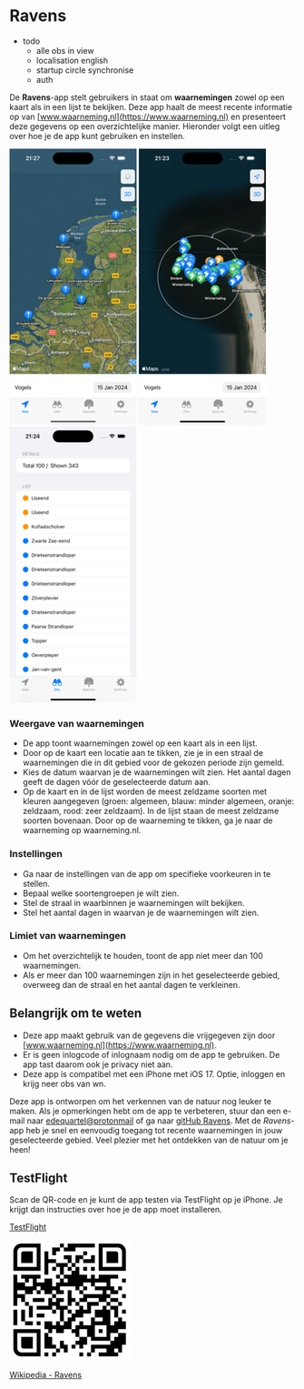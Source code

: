 # Ravens

- todo
    - alle obs in view
    - localisation english
    - startup circle synchronise
    - auth

De **Ravens**-app stelt gebruikers in staat om **waarnemingen** zowel op een kaart als in een lijst te bekijken. Deze app haalt de meest recente informatie op van [www.waarneming.nl](https://www.waarneming.nl) en presenteert deze gegevens op een overzichtelijke manier. Hieronder volgt een uitleg over hoe je de app kunt gebruiken en instellen.

![Kaart](./images/nl.png)
![Kaart](./images/map.png)
![Lijst](./images/list.png)

### Weergave van waarnemingen
- De app toont waarnemingen zowel op een kaart als in een lijst.
- Door op de kaart een locatie aan te tikken, zie je in een straal de waarnemingen die in dit gebied voor de gekozen periode zijn gemeld.
- Kies de datum waarvan je de waarnemingen wilt zien. Het aantal dagen geeft de dagen vóór de geselecteerde datum aan.
- Op de kaart en in de lijst worden de meest zeldzame soorten met kleuren aangegeven (groen: algemeen, blauw: minder algemeen, oranje: zeldzaam, rood: zeer zeldzaam). In de lijst staan de meest zeldzame soorten bovenaan. Door op de waarneming te tikken, ga je naar de waarneming op waarneming.nl.

### Instellingen
- Ga naar de instellingen van de app om specifieke voorkeuren in te stellen.
- Bepaal welke soortengroepen je wilt zien.
- Stel de straal in waarbinnen je waarnemingen wilt bekijken.
- Stel het aantal dagen in waarvan je de waarnemingen wilt zien.

### Limiet van waarnemingen
- Om het overzichtelijk te houden, toont de app niet meer dan 100 waarnemingen.
- Als er meer dan 100 waarnemingen zijn in het geselecteerde gebied, overweeg dan de straal en het aantal dagen te verkleinen.

## Belangrijk om te weten
- Deze app maakt gebruik van de gegevens die vrijgegeven zijn door [www.waarneming.nl](https://www.waarneming.nl).
- Er is geen inlogcode of inlognaam nodig om de app te gebruiken. De app tast daarom ook je privacy niet aan.
- Deze app is compatibel met een iPhone met iOS 17. Optie, inloggen en krijg neer obs van wn.

Deze app is ontworpen om het verkennen van de natuur nog leuker te maken. Als je opmerkingen hebt om de app te verbeteren, stuur dan een e-mail naar [edequartel@protonmail](mailto:edequartel@protonmail) of ga naar [gitHub Ravens](https://github.com/edequartel/Ravens). Met de *Ravens*-app heb je snel en eenvoudig toegang tot recente waarnemingen in jouw geselecteerde gebied. Veel plezier met het ontdekken van de natuur om je heen!

## TestFlight
Scan de QR-code en je kunt de app testen via TestFlight op je iPhone. Je krijgt dan instructies over hoe je de app moet installeren.

[TestFlight](https://testflight.apple.com/join/TzVrvU1x) 

![QR-code](./images/QRCodeTestFlight.png)

[Wikipedia - Ravens](https://en.wikipedia.org/wiki/Huginn_and_Muninn)
